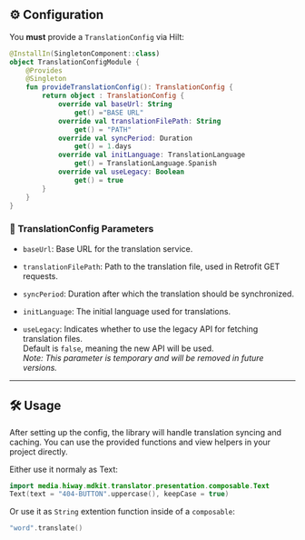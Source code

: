## ⚙️ Configuration

You **must** provide a `TranslationConfig` via Hilt:

```kotlin
@InstallIn(SingletonComponent::class)
object TranslationConfigModule {
    @Provides
    @Singleton
    fun provideTranslationConfig(): TranslationConfig {
        return object : TranslationConfig {
            override val baseUrl: String
                get() ="BASE URL"
            override val translationFilePath: String
                get() = "PATH"
            override val syncPeriod: Duration
                get() = 1.days
            override val initLanguage: TranslationLanguage
                get() = TranslationLanguage.Spanish
            override val useLegacy: Boolean
                get() = true
        }
    }
}
```

### 📝 TranslationConfig Parameters

- `baseUrl`: Base URL for the translation service.

- `translationFilePath`: Path to the translation file, used in Retrofit GET requests.

- `syncPeriod`: Duration after which the translation should be synchronized.

- `initLanguage`: The initial language used for translations.

- `useLegacy`: Indicates whether to use the legacy API for fetching translation files.  
  Default is `false`, meaning the new API will be used.  
  _Note: This parameter is temporary and will be removed in future versions._


---

## 🛠️ Usage

After setting up the config, the library will handle translation syncing and caching. You can use the provided functions and view helpers in your project directly.

Either use it normaly as Text:
```kotlin
import media.hiway.mdkit.translator.presentation.composable.Text
Text(text = "404-BUTTON".uppercase(), keepCase = true)
```
Or use it as `String` extention function inside of a `composable`:
```kotlin
"word".translate()
```
